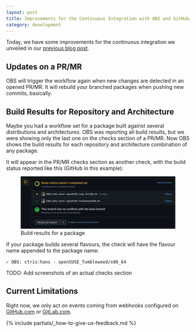 ```yaml
---
layout: post
title: Improvements for the Continuous Integration with OBS and GitHub/GitLab
category: development
---
```


Today, we have some improvements for the continuous integration we unveiled in our [previous blog post](https://openbuildservice.org/2021/05/31/scm-integration/).

## Updates on a PR/MR

OBS will trigger the workflow again when new changes are detected in an opened PR/MR. It will rebuild your branched packages when pushing new commits, basically.

## Build Results for Repository and Architecture

Maybe you had a workflow set for a package built against several distributions and architectures. OBS was reporting all build results, but we were showing only the last one on the checks section of a PR/MR. Now OBS shows the build results for each repository and architecture combination of any package.

It will appear in the PR/MR checks section as another check, with the build status reported like this (GitHub in this example):

<figure>
	<img src="/images/posts/blog-post-about-reporting-repositories-architectures-and-reacting-to-updates-in-a-pr/2021-06-10_15-29.png" alt="Build results for a package" />
	<figcaption>Build results for a package</figcaption>
</figure>
	
If your package builds several flavours, the check will have the flavour name appended to the package name:

	✓ OBS: ctris:hans - openSUSE_Tumbleweed/x86_64
	
TODO: Add screenshots of an actual checks section

## Current Limitations

Right now, we only act on events coming from webhooks configured on [GitHub.com](https://github.com) or [GitLab.com](https://gitlab.com).

{% include partials/_how-to-give-us-feedback.md %}
